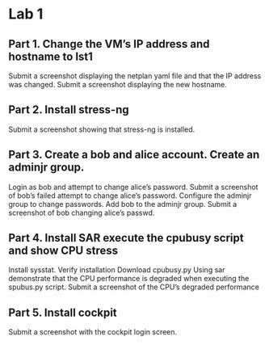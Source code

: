 # Lab 1 

## Part 1. Change the VM’s IP address and hostname to lst1 

Submit a screenshot displaying the netplan yaml file and that the IP address was changed.
Submit a screenshot displaying the new hostname.

## Part 2. Install stress-ng

Submit a screenshot showing that stress-ng is installed.

## Part 3. Create a bob and alice account. Create an adminjr group.

Login as bob and attempt to change alice’s password.
Submit a screenshot of bob’s failed attempt to change alice’s password.
Configure the adminjr group to change passwords.
Add bob to the adminjr group.
Submit a screenshot of bob changing alice’s passwd.

## Part 4. Install SAR execute the cpubusy script and show CPU stress

Install sysstat. Verify installation
Download cpubusy.py
Using sar demonstrate that the CPU performance is degraded when executing the spubus.py script.
Submit a screenshot of the CPU’s degraded performance

## Part 5. Install cockpit

Submit a screenshot with the cockpit login screen.
